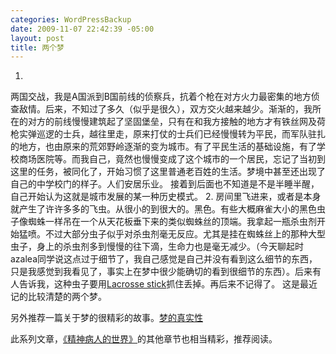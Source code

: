 ```yaml
--- 
categories: WordPressBackup
date: 2009-11-07 22:42:39 -05:00
layout: post
title: 两个梦
---
```

1.
两国交战，我是A国派到B国前线的侦察兵，抗着个枪在对方火力最密集的地方侦查敌情。后来，不知过了多久（似乎是很久），双方交火越来越少。渐渐的，我所在的对方的前线慢慢建筑起了坚固堡垒，只有在和我方接触的地方才有铁丝网及荷枪实弹巡逻的士兵，越往里走，原来打仗的士兵们已经慢慢转为平民，而军队驻扎的地方，也由原来的荒郊野岭逐渐的变为城市。有了平民生活的基础设施，有了学校商场医院等。而我自己，竟然也慢慢变成了这个城市的一个居民，忘记了当初到这里的任务，被同化了，开始习惯了这里普通老百姓的生活。梦境中甚至还出现了自己的中学校门的样子。人们安居乐业。
接着到后面也不知道是不是半睡半醒，自己开始认为这就是城市发展的某一种历史模式。
2.
房间里飞进来，或者是本身就产生了许许多多的飞虫。从很小的到很大的。黑色。有些大概麻雀大小的黑色虫子像蜘蛛一样吊在一个从天花板垂下来的类似蜘蛛丝的顶端。我拿起一瓶杀虫剂开始猛喷。不过大部分虫子似乎对杀虫剂毫无反应。尤其是挂在蜘蛛丝上的那种大型虫子，身上的杀虫剂多到慢慢的往下滴，生命力也是毫无减少。（今天聊起时azalea同学说这点过于细节了，我自己感觉是自己并没有看到这么细节的东西，只是我感觉到我看见了，事实上在梦中很少能确切的看到很细节的东西）。后来有人告诉我，这种虫子要用<a title="Lacrosse stick" href="http://en.wikipedia.org/wiki/Lacrosse_stick" target="_blank">Lacrosse stick</a>抓住丢掉。再后来不记得了。
这是最近记的比较清楚的两个梦。

另外推荐一篇关于梦的很精彩的故事。<a href="http://zhao.jinhai.de/psychotic-world/psychotics-02" target="_blank">梦的真实性</a>

<a href="http://zhao.jinhai.de/psychotic-world/psychotics-02" target="_blank"></a>此系列文章，<a href="http://zhao.jinhai.de/post/455.html" target="_blank">《精神病人的世界》</a>的其他章节也相当精彩，推荐阅读。
